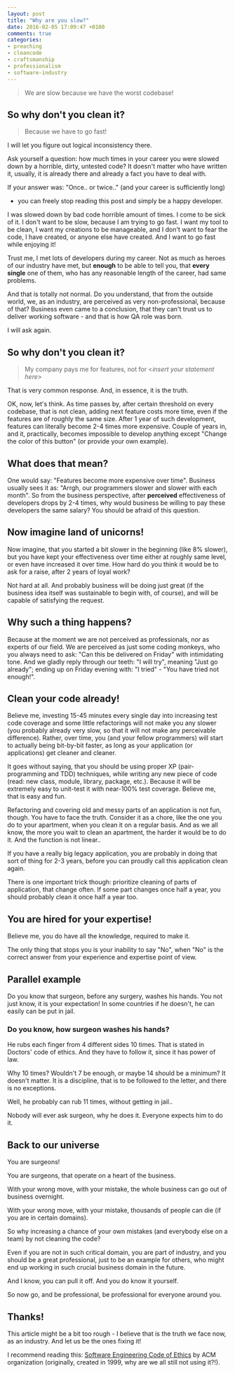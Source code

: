 ```yaml
---
layout: post
title: "Why are you slow?"
date: 2016-02-05 17:09:47 +0100
comments: true
categories: 
- preaching
- cleancode
- craftsmanship
- professionalism
- software-industry
---
```


> We are slow because we have the worst codebase!

## So why don't you clean it?

> Because we have to go fast!

I will let you figure out logical inconsistency there.

Ask yourself a question: how much times in your career you were slowed down by
a horrible, dirty, untested code? It doesn't matter who have written it,
usually, it is already there and already a fact you have to deal with.

If your answer was: "Once.. or twice.." (and your career is sufficiently long)
- you can freely stop reading this post and simply be a happy developer.

I was slowed down by bad code horrible amount of times. I come to be sick of
it. I don't want to be slow, because I am trying to go fast. I want my tool to
be clean, I want my creations to be manageable, and I don't want to fear the
code, I have created, or anyone else have created. And I want to go fast while
enjoying it!

Trust me, I met lots of developers during my career. Not as much as heroes of
our industry have met, but **enough** to be able to tell you, that **every
single** one of them, who has any reasonable length of the career, had same
problems.

And that is totally not normal. Do you understand, that from the outside world,
we, as an industry, are perceived as very non-professional, because of that?
Business even came to a conclusion, that they can't trust us to deliver working
software - and that is how QA role was born.

I will ask again.

## So why don't you clean it?

> My company pays me for features, not for <*insert your statement here*>

That is very common response. And, in essence, it is the truth.

OK, now, let's think. As time passes by, after certain threshold on every
codebase, that is not clean, adding next feature costs more time, even if the
features are of roughly the same size. After 1 year of such development,
features can literally become 2-4 times more expensive. Couple of years in, and
it, practically, becomes impossible to develop anything except "Change the
color of this button" (or provide your own example).

## What does that mean?

One would say: "Features become more expensive over time". Business usually
sees it as: "Arrgh, our programmers slower and slower with each month". So from
the business perspective, after **perceived** effectiveness of developers drops
by 2-4 times, why would business be willing to pay these developers the same
salary? You should be afraid of this question.

## Now imagine land of unicorns!

Now imagine, that you started a bit slower in the beginning (like 8% slower),
but you have kept your effectiveness over time either at roughly same level, or
even have increased it over time. How hard do you think it would be to ask for
a raise, after 2 years of loyal work?

Not hard at all. And probably business will be doing just great (if the
business idea itself was sustainable to begin with, of course), and will be
capable of satisfying the request.

## Why such a thing happens?

Because at the moment we are not perceived as professionals, nor as experts of
our field. We are perceived as just some coding monkeys, who you always need to
ask: "Can this be delivered on Friday" with intimidating tone. And we gladly
reply through our teeth: "I will try", meaning "Just go already"; ending up on
Friday evening with: "I tried" - "You have tried not enough!".

## Clean your code already!

Believe me, investing 15-45 minutes every single day into increasing test code
coverage and some little refactorings will not make you any slower (you
probably already very slow, so that it will not make any perceivable
difference). Rather, over time, you (and your fellow programmers) will start to
actually being bit-by-bit faster, as long as your application (or applications)
get cleaner and cleaner.

It goes without saying, that you should be using proper XP (pair-programming
and TDD) techniques, while writing any new piece of code (read: new class,
module, library, package, etc.). Because it will be extremely easy to unit-test
it with near-100% test coverage. Believe me, that is easy and fun.

Refactoring and covering old and messy parts of an application is not fun,
though. You have to face the truth. Consider it as a chore, like the one you do
to your apartment, when you clean it on a regular basis. And as we all know,
the more you wait to clean an apartment, the harder it would be to do it. And
the function is not linear..

If you have a really big legacy application, you are probably in doing that
sort of thing for 2-3 years, before you can proudly call this application clean
again.

There is one important trick though: prioritize cleaning of parts of
application, that change often. If some part changes once half a year, you
should probably clean it once half a year too.

## You are hired for your expertise!

Believe me, you do have all the knowledge, required to make it.

The only thing that stops you is your inability to say "No", when "No" is the
correct answer from your experience and expertise point of view.

## Parallel example

Do you know that surgeon, before any surgery, washes his hands. You not just
know, it is your expectation! In some countries if he doesn't, he can easily
can be put in jail.

### Do you know, how surgeon washes his hands?

He rubs each finger from 4 different sides 10 times. That is stated in Doctors'
code of ethics. And they have to follow it, since it has power of law.

Why 10 times? Wouldn't 7 be enough, or maybe 14 should be a minimum? It doesn't
matter. It is a discipline, that is to be followed to the letter, and there is
no exceptions.

Well, he probably can rub 11 times, without getting in jail..

Nobody will ever ask surgeon, why he does it. Everyone expects him to do it.

## Back to our universe

You are surgeons!

You are surgeons, that operate on a heart of the business.

With your wrong move, with your mistake, the whole business can go out of
business overnight.

With your wrong move, with your mistake, thousands of people can die (if you
are in certain domains).

So why increasing a chance of your own mistakes (and everybody else on a team)
by not cleaning the code?

Even if you are not in such critical domain, you are part of industry, and you
should be a great professional, just to be an example for others, who might end
up working in such crucial business domain in the future.

And I know, you can pull it off. And you do know it yourself.

So now go, and be professional, be professional for everyone around you.

## Thanks!

This article might be a bit too rough - I believe that is the truth we face
now, as an industry. And let us be the ones fixing it!

I recommend reading this: [Software Engineering Code of Ethics](http://acm.org/about/se-code)
by ACM organization (originally, created in 1999, why are we all still not
using it?!).
